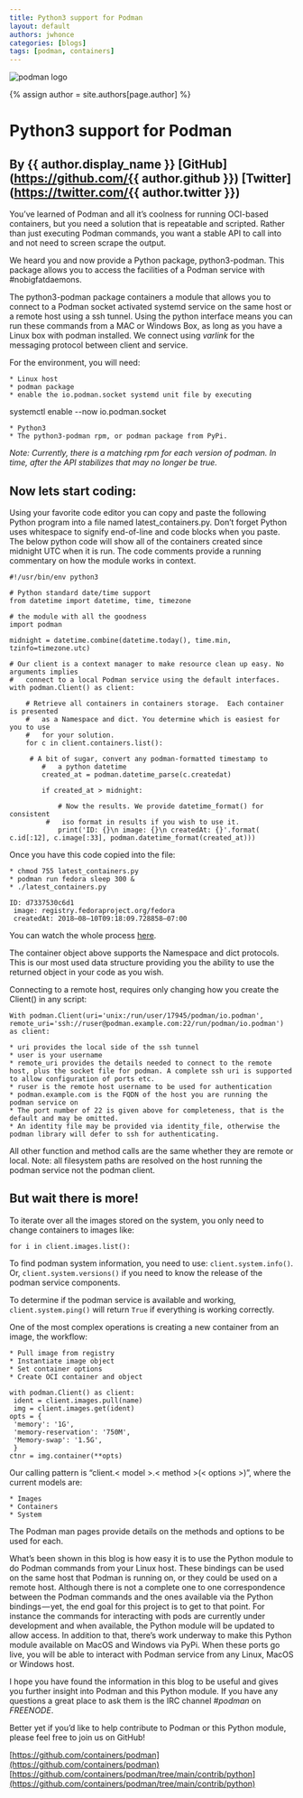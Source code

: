 ```yaml
---
title: Python3 support for Podman
layout: default
authors: jwhonce
categories: [blogs]
tags: [podman, containers]
---
```


![podman logo](https://podman.io/images/podman.svg)

{% assign author = site.authors[page.author] %}
# Python3 support for Podman
## By {{ author.display_name }} [GitHub](https://github.com/{{ author.github }}) [Twitter](https://twitter.com/{{ author.twitter }})

You’ve learned of Podman and all it’s coolness for running OCI-based containers, but you need a solution that is repeatable and scripted. Rather than just executing Podman commands, you want a stable API to call into and not need to screen scrape the output.

We heard you and now provide a Python package, python3-podman. This package allows you to access the facilities of a Podman service with #nobigfatdaemons.

<!--readmore-->
The python3-podman package containers a module that allows you to connect to a Podman socket activated systemd service on the same host or a remote host using a ssh tunnel. Using the python interface means you can run these commands from a MAC or Windows Box, as long as you have a Linux box with podman installed. We connect using *varlink* for the messaging protocol between client and service.

For the environment, you will need:

    * Linux host
    * podman package
    * enable the io.podman.socket systemd unit file by executing

systemctl enable --now io.podman.socket

    * Python3
    * The python3-podman rpm, or podman package from PyPi.

*Note: Currently, there is a matching rpm for each version of podman. In time, after the API stabilizes that may no longer be true.*

## Now lets start coding:

Using your favorite code editor you can copy and paste the following Python program into a file named latest_containers.py. Don’t forget Python uses whitespace to signify end-of-line and code blocks when you paste. The below python code will show all of the containers created since midnight UTC when it is run. The code comments provide a running commentary on how the module works in context.

```console
#!/usr/bin/env python3

# Python standard date/time support
from datetime import datetime, time, timezone

# the module with all the goodness
import podman

midnight = datetime.combine(datetime.today(), time.min, tzinfo=timezone.utc)

# Our client is a context manager to make resource clean up easy. No arguments implies
#   connect to a local Podman service using the default interfaces.
with podman.Client() as client:

    # Retrieve all containers in containers storage.  Each container is presented
    #   as a Namespace and dict. You determine which is easiest for you to use
    #   for your solution.
    for c in client.containers.list():

	 # A bit of sugar, convert any podman-formatted timestamp to
        #   a python datetime
        created_at = podman.datetime_parse(c.createdat)

        if created_at > midnight:

            # Now the results. We provide datetime_format() for consistent
	     #   iso format in results if you wish to use it.
            print('ID: {}\n image: {}\n createdAt: {}'.format(
c.id[:12], c.image[:33], podman.datetime_format(created_at)))
```

Once you have this code copied into the file:

    * chmod 755 latest_containers.py
    * podman run fedora sleep 300 &
    * ./latest_containers.py

```console
ID: d7337530c6d1
 image: registry.fedoraproject.org/fedora
 createdAt: 2018–08–10T09:18:09.728858–07:00
```

You can watch the whole process [here](https://asciinema.org/a/mu8Knm5dj8mII19evrF9heNCF).

The container object above supports the Namespace and dict protocols. This is our most used data structure providing you the ability to use the returned object in your code as you wish.

Connecting to a remote host, requires only changing how you create the Client() in any script:

```console
With podman.Client(uri='unix:/run/user/17945/podman/io.podman',
remote_uri='ssh://ruser@podman.example.com:22/run/podman/io.podman') as client:
```

    * uri provides the local side of the ssh tunnel
    * user is your username
    * remote_uri provides the details needed to connect to the remote host, plus the socket file for podman. A complete ssh uri is supported to allow configuration of ports etc.
    * ruser is the remote host username to be used for authentication
    * podman.example.com is the FQDN of the host you are running the podman service on
    * The port number of 22 is given above for completeness, that is the default and may be omitted.
    * An identity file may be provided via identity_file, otherwise the podman library will defer to ssh for authenticating.

All other function and method calls are the same whether they are remote or local. Note: all filesystem paths are resolved on the host running the podman service not the podman client.

## But wait there is more!

To iterate over all the images stored on the system, you only need to change containers to images like:

```console
for i in client.images.list():
```

To find podman system information, you need to use: `client.system.info()`. Or, `client.system.versions()` if you need to know the release of the podman service components.

To determine if the podman service is available and working, `client.system.ping()` will return `True` if everything is working correctly.

One of the most complex operations is creating a new container from an image, the workflow:

    * Pull image from registry
    * Instantiate image object
    * Set container options
    * Create OCI container and object

```console
with podman.Client() as client:
 ident = client.images.pull(name)
 img = client.images.get(ident)
opts = {
 'memory': '1G',
 'memory-reservation': '750M',
 'Memory-swap': '1.5G',
 }
ctnr = img.container(**opts)
```

Our calling pattern is “client.< model >.< method >(< options >)”, where the current models are:

    * Images
    * Containers
    * System

The Podman man pages provide details on the methods and options to be used for each.

What’s been shown in this blog is how easy it is to use the Python module to do Podman commands from your Linux host. These bindings can be used on the same host that Podman is running on, or they could be used on a remote host. Although there is not a complete one to one correspondence between the Podman commands and the ones available via the Python bindings — yet, the end goal for this project is to get to that point. For instance the commands for interacting with pods are currently under development and when available, the Python module will be updated to allow access. In addition to that, there’s work underway to make this Python module available on MacOS and Windows via PyPi. When these ports go live, you will be able to interact with Podman service from any Linux, MacOS or Windows host.

I hope you have found the information in this blog to be useful and gives you further insight into Podman and this Python module. If you have any questions a great place to ask them is the IRC channel *#podman* on *FREENODE*.

Better yet if you’d like to help contribute to Podman or this Python module, please feel free to join us on GitHub!

[https://github.com/containers/podman](https://github.com/containers/podman)
[https://github.com/containers/podman/tree/main/contrib/python](https://github.com/containers/podman/tree/main/contrib/python)
